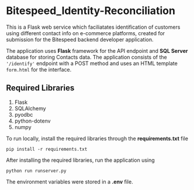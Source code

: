 # Bitespeed_Identity-Reconciliation

This is a Flask web service which faciliatates identification of customers using different contact info on e-commerce platforms, created for submission for the Bitespeed backend developer application.

The application uses **Flask** framework for the API endpoint and **SQL Server** database for storing Contacts data. The application consists of the ```'/identify'``` endpoint with a POST method and uses an HTML template ```form.html``` for the interface. 

## Required Libraries

1. Flask
2. SQLAlchemy
3. pyodbc
4. python-dotenv
5. numpy

To run locally, install the required libraries through the **requirements.txt** file
```
pip install -r requirements.txt
```

After installing the required libraries, run the application using
```
python run runserver.py
```

The environment variables were stored in a **.env** file.

